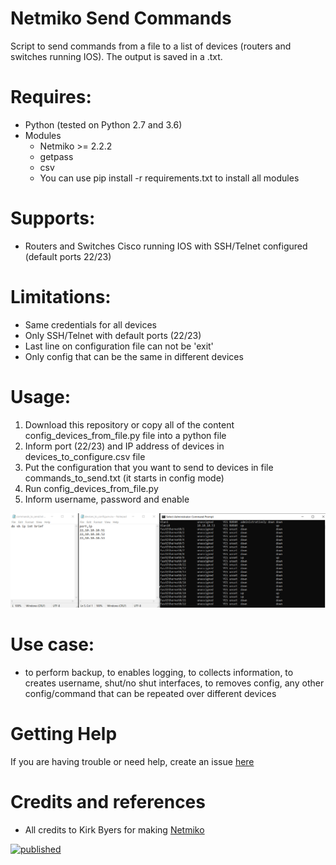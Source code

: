 # Netmiko Send Commands
Script to send commands from a file to a list of devices (routers and switches running IOS).
The output is saved in a .txt.

# Requires:
- Python (tested on Python 2.7 and 3.6)
- Modules
  - Netmiko >= 2.2.2
  - getpass
  - csv
  - You can use pip install -r requirements.txt to install all modules

# Supports:
- Routers and Switches Cisco running IOS with SSH/Telnet configured (default ports 22/23)

# Limitations:
- Same credentials for all devices
- Only SSH/Telnet with default ports (22/23)
- Last line on configuration file can not be 'exit'
- Only config that can be the same in different devices

# Usage:
1) Download this repository or copy all of the content config_devices_from_file.py file into a python file
2) Inform port (22/23) and IP address of devices in devices_to_configure.csv file
3) Put the configuration that you want to send to devices in file commands_to_send.txt (it starts in config mode)
4) Run config_devices_from_file.py
5) Inform username, password and enable

![Output](https://raw.githubusercontent.com/andreirapuru/netmiko_send_commands/main/send_commands.PNG)

# Use case:
- to perform backup, to enables logging, to collects information, to creates username, shut/no shut interfaces, to removes config, any other config/command that can be repeated over different devices

# Getting Help
If you are having trouble or need help, create an issue [here](https://github.com/andreirapuru/netmiko_send_commands/issues)

# Credits and references
- All credits to Kirk Byers for making [Netmiko](https://github.com/ktbyers/netmiko)



[![published](https://static.production.devnetcloud.com/codeexchange/assets/images/devnet-published.svg)](https://developer.cisco.com/codeexchange/github/repo/andreirapuru/netmiko_send_commands)
